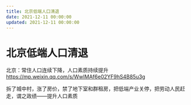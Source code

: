 ```yaml
---
title: 北京低端人口清退
date: 2021-12-11 00:00:00
updated: 2021-12-11 00:00:00
---
```


# 北京低端人口清退

北京：常住人口连续下降，人口素质持续提升 https://mp.weixin.qq.com/s/WwIMAf6e02YF9hS4B85u3g

拆了城中村，涨了房价，禁了地下室和群租房，把低端产业关停，把劳动人民赶走，谓之政绩——提升人口素质
